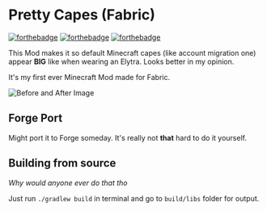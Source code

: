 # Pretty Capes (Fabric)
[![forthebadge](https://forthebadge.com/images/badges/made-with-java.svg)](https://forthebadge.com)
[![forthebadge](https://forthebadge.com/images/badges/you-didnt-ask-for-this.svg)](https://forthebadge.com)
[![forthebadge](https://forthebadge.com/images/badges/it-works-why.svg)](https://forthebadge.com)

This Mod makes it so default Minecraft capes (like account migration one) appear **BIG** like when wearing an Elytra.
Looks better in my opinion.
 
It's my first ever Minecraft Mod made for Fabric.

![Before and After Image](https://i.ytimg.com/vi/KbzQh-zGZHU/hqdefault.jpg "Before and After")
 
## Forge Port
Might port it to Forge someday. It's really not **that** hard to do it yourself.

## Building from source
*Why would anyone ever do that tho*

Just run `./gradlew build` in terminal and go to `build/libs` folder for output.
